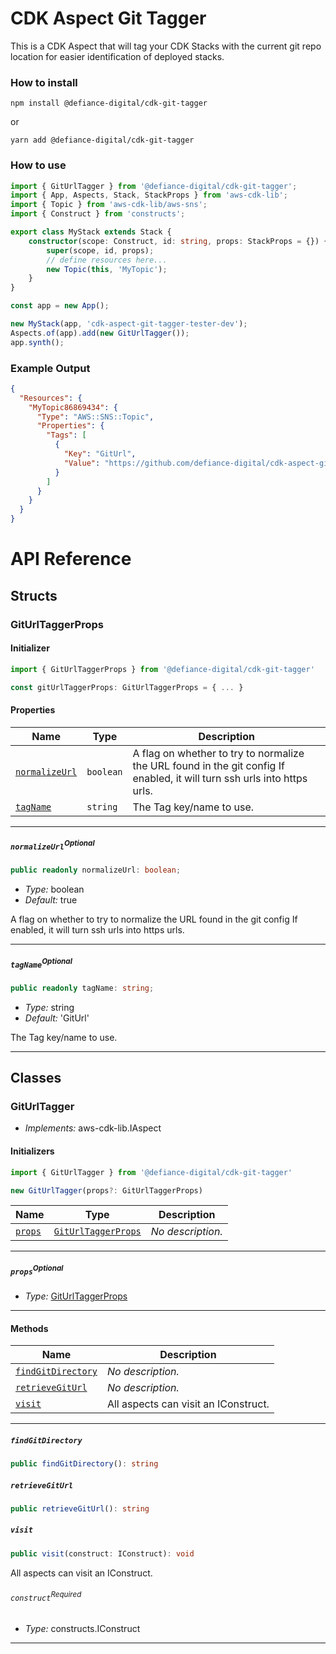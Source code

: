 # CDK Aspect Git Tagger

This is a CDK Aspect that will tag your CDK Stacks with the current git repo location for easier identification of
deployed stacks.

### How to install

```shell
npm install @defiance-digital/cdk-git-tagger
```

or

```shell
yarn add @defiance-digital/cdk-git-tagger
```

### How to use

```typescript
import { GitUrlTagger } from '@defiance-digital/cdk-git-tagger';
import { App, Aspects, Stack, StackProps } from 'aws-cdk-lib';
import { Topic } from 'aws-cdk-lib/aws-sns';
import { Construct } from 'constructs';

export class MyStack extends Stack {
    constructor(scope: Construct, id: string, props: StackProps = {}) {
        super(scope, id, props);
        // define resources here...
        new Topic(this, 'MyTopic');
    }
}

const app = new App();

new MyStack(app, 'cdk-aspect-git-tagger-tester-dev');
Aspects.of(app).add(new GitUrlTagger());
app.synth();
```

### Example Output

```json
{
  "Resources": {
    "MyTopic86869434": {
      "Type": "AWS::SNS::Topic",
      "Properties": {
        "Tags": [
          {
            "Key": "GitUrl",
            "Value": "https://github.com/defiance-digital/cdk-aspect-git-tagger-test.git"
          }
        ]
      }
    }
  }
}
```


# API Reference <a name="API Reference" id="api-reference"></a>


## Structs <a name="Structs" id="Structs"></a>

### GitUrlTaggerProps <a name="GitUrlTaggerProps" id="@defiance-digital/cdk-git-tagger.GitUrlTaggerProps"></a>

#### Initializer <a name="Initializer" id="@defiance-digital/cdk-git-tagger.GitUrlTaggerProps.Initializer"></a>

```typescript
import { GitUrlTaggerProps } from '@defiance-digital/cdk-git-tagger'

const gitUrlTaggerProps: GitUrlTaggerProps = { ... }
```

#### Properties <a name="Properties" id="Properties"></a>

| **Name** | **Type** | **Description** |
| --- | --- | --- |
| <code><a href="#@defiance-digital/cdk-git-tagger.GitUrlTaggerProps.property.normalizeUrl">normalizeUrl</a></code> | <code>boolean</code> | A flag on whether to try to normalize the URL found in the git config If enabled, it will turn ssh urls into https urls. |
| <code><a href="#@defiance-digital/cdk-git-tagger.GitUrlTaggerProps.property.tagName">tagName</a></code> | <code>string</code> | The Tag key/name to use. |

---

##### `normalizeUrl`<sup>Optional</sup> <a name="normalizeUrl" id="@defiance-digital/cdk-git-tagger.GitUrlTaggerProps.property.normalizeUrl"></a>

```typescript
public readonly normalizeUrl: boolean;
```

- *Type:* boolean
- *Default:* true

A flag on whether to try to normalize the URL found in the git config If enabled, it will turn ssh urls into https urls.

---

##### `tagName`<sup>Optional</sup> <a name="tagName" id="@defiance-digital/cdk-git-tagger.GitUrlTaggerProps.property.tagName"></a>

```typescript
public readonly tagName: string;
```

- *Type:* string
- *Default:* 'GitUrl'

The Tag key/name to use.

---

## Classes <a name="Classes" id="Classes"></a>

### GitUrlTagger <a name="GitUrlTagger" id="@defiance-digital/cdk-git-tagger.GitUrlTagger"></a>

- *Implements:* aws-cdk-lib.IAspect

#### Initializers <a name="Initializers" id="@defiance-digital/cdk-git-tagger.GitUrlTagger.Initializer"></a>

```typescript
import { GitUrlTagger } from '@defiance-digital/cdk-git-tagger'

new GitUrlTagger(props?: GitUrlTaggerProps)
```

| **Name** | **Type** | **Description** |
| --- | --- | --- |
| <code><a href="#@defiance-digital/cdk-git-tagger.GitUrlTagger.Initializer.parameter.props">props</a></code> | <code><a href="#@defiance-digital/cdk-git-tagger.GitUrlTaggerProps">GitUrlTaggerProps</a></code> | *No description.* |

---

##### `props`<sup>Optional</sup> <a name="props" id="@defiance-digital/cdk-git-tagger.GitUrlTagger.Initializer.parameter.props"></a>

- *Type:* <a href="#@defiance-digital/cdk-git-tagger.GitUrlTaggerProps">GitUrlTaggerProps</a>

---

#### Methods <a name="Methods" id="Methods"></a>

| **Name** | **Description** |
| --- | --- |
| <code><a href="#@defiance-digital/cdk-git-tagger.GitUrlTagger.findGitDirectory">findGitDirectory</a></code> | *No description.* |
| <code><a href="#@defiance-digital/cdk-git-tagger.GitUrlTagger.retrieveGitUrl">retrieveGitUrl</a></code> | *No description.* |
| <code><a href="#@defiance-digital/cdk-git-tagger.GitUrlTagger.visit">visit</a></code> | All aspects can visit an IConstruct. |

---

##### `findGitDirectory` <a name="findGitDirectory" id="@defiance-digital/cdk-git-tagger.GitUrlTagger.findGitDirectory"></a>

```typescript
public findGitDirectory(): string
```

##### `retrieveGitUrl` <a name="retrieveGitUrl" id="@defiance-digital/cdk-git-tagger.GitUrlTagger.retrieveGitUrl"></a>

```typescript
public retrieveGitUrl(): string
```

##### `visit` <a name="visit" id="@defiance-digital/cdk-git-tagger.GitUrlTagger.visit"></a>

```typescript
public visit(construct: IConstruct): void
```

All aspects can visit an IConstruct.

###### `construct`<sup>Required</sup> <a name="construct" id="@defiance-digital/cdk-git-tagger.GitUrlTagger.visit.parameter.construct"></a>

- *Type:* constructs.IConstruct

---





